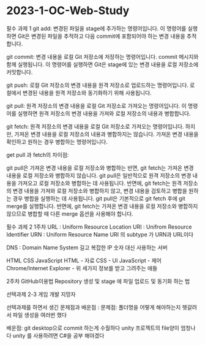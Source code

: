 # 2023-1-OC-Web-Study
필수 과제 1
git add: 변경된 파일을 stage에 추가하는 명령어입니다. 이 명령어를 실행하면 Git은 변경된 파일을 추적하고 다음 commit에 포함되어야 하는 변경 내용을 추적합니다.

git commit: 변경 내용을 로컬 Git 저장소에 저장하는 명령어입니다. commit 메시지와 함께 실행됩니다. 이 명령어를 실행하면 Git은 stage에 있는 변경 내용을 로컬 저장소에 커밋합니다.

git push: 로컬 Git 저장소의 변경 내용을 원격 저장소로 업로드하는 명령어입니다. 로컬에서 변경된 내용을 원격 저장소와 동기화하기 위해 사용됩니다.

git pull: 원격 저장소의 변경 내용을 로컬 Git 저장소로 가져오는 명령어입니다. 이 명령어를 실행하면 원격 저장소의 변경 내용을 가져와 로컬 저장소의 내용과 병합합니다.

git fetch: 원격 저장소의 변경 내용을 로컬 Git 저장소로 가져오는 명령어입니다. 하지만, 가져온 변경 내용을 로컬 저장소의 내용과 병합하지는 않습니다. 가져온 변경 내용을 확인하고 원하는 경우 병합하는 명령어입니다.

get pull 과 fetch의 차이점:

git pull은 가져온 변경 내용을 로컬 저장소와 병합하는 반면, git fetch는 가져온 변경 내용을 로컬 저장소와 병합하지 않습니다.
git pull은 일반적으로 원격 저장소의 변경 내용을 가져오고 로컬 저장소와 병합하는 데 사용됩니다. 반면에, git fetch는 원격 저장소의 변경 내용을 가져와 로컬 저장소와 병합하지 않고, 변경 내용을 검토하고 병합을 원하는 경우 병합을 실행하는 데 사용됩니다.
git pull은 기본적으로 git fetch 후에 git merge를 실행합니다. 반면에, git fetch는 가져온 변경 내용을 로컬 저장소와 병합하지 않으므로 병합할 때 다른 merge 옵션을 사용해야 합니다.

필수 과제 2
1주차
URL : Uniform Resource Location
URI : Unifrom Resource Identifier
URN : Uniform Resource Name
URI 의 subtype 가 URN과 URL이다

DNS : Domain Name System
길고 복잡한 IP 숫자 대신 사용하는 서버

HTML CSS JavaScript
HTML - 자료
CSS - UI
JavaScript - 제어
Chrome/Internet Explorer - 위 세가지 정보를 받고 그려주는 애들

2주차
GitHub이용법
Repository 생성 및 stage 에 파일 업로드 및 동기화 하는 법

선택과제 2-3 게임 개발 지망자

선택과제를 하면서 생긴 문제점과 배운점 : 
문제점:
폴더명을 어떻게 해야하는지 헷갈려서 파일 생성을 여러번 했다

배운점:
git desktop으로 commit 하는게 수월하다
unity 프로젝트의 file양이 엄청나다
unity 를 사용하려면 C#을 공부 해야겠다
